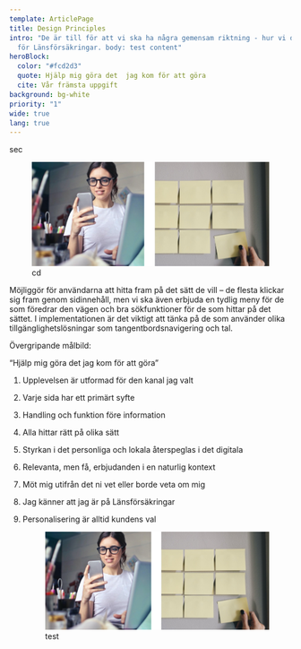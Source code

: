 ```yaml
---
template: ArticlePage
title: Design Principles
intro: "De är till för att vi ska ha några gemensam riktning - hur vi designar
  för Länsförsäkringar. body: test content"
heroBlock:
  color: "#fcd2d3"
  quote: Hjälp mig göra det  jag kom för att göra
  cite: Vår främsta uppgift
background: bg-white
priority: "1"
wide: true
lang: true
---
```

<section>
<Collapse title="sec"><span class="content">sec</span></Collapse>
<Collapse title="image"><span class="content"><figure class="Image Image__border"><img src="/img/regularv2.jpg" srcset="/static/img/regularv2.jpg 2x" alt="alt"><figcaption><div class="Image__caption">cd</div></figcaption></figure>

Möjliggör för användarna att hitta fram på det sätt de vill – de flesta klickar sig fram genom sidinnehåll, men vi ska även erbjuda en tydlig meny för de som föredrar den vägen och bra sökfunktioner för de som hittar på det sättet. I implementationen är det viktigt att tänka på de som använder olika tillgänglighetslösningar som tangentbordsnavigering och tal.</span></Collapse>
</section>

Övergripande målbild:

 “Hjälp mig göra det jag kom för att göra”

1. Upplevelsen är utformad för den kanal jag valt
2. Varje sida har ett primärt syfte
3. Handling och funktion före information
4. Alla hittar rätt på olika sätt
5. Styrkan i det personliga och lokala återspeglas i det digitala
6. Relevanta, men få, erbjudanden i en naturlig kontext
7. Möt mig utifrån det ni vet eller borde veta om mig
8. Jag känner att jag är på Länsförsäkringar
9. Personalisering är alltid kundens val

   <figure class="Image Image__border"><img src="/static/img/regularv2.jpg" srcset="/static/img/regularv2.jpg 2x" alt="test"><figcaption><div class="Image__caption">test</div></figcaption></figure>